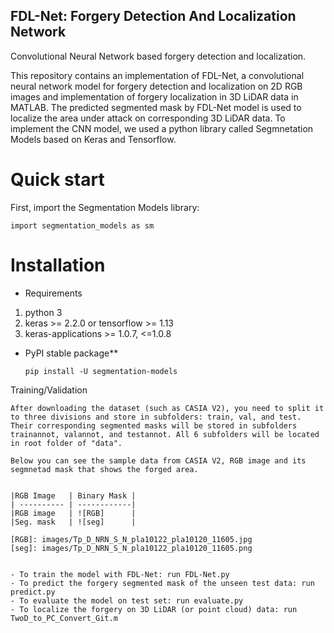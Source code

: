 ## FDL-Net: Forgery Detection And Localization Network
Convolutional Neural Network based forgery detection and localization.

This repository contains an implementation of FDL-Net, a convolutional neural network model for forgery detection and localization on 2D RGB images and implementation of forgery localization in 3D LiDAR data in MATLAB. The predicted segmented mask by FDL-Net model is used to localize the area under attack on corresponding 3D LiDAR data. To implement the CNN model, we used a python library called Segmnetation Models based on Keras and Tensorflow.

# Quick start
First, import the Segmentation Models library:


    import segmentation_models as sm
	
# Installation


- Requirements

1) python 3
2) keras >= 2.2.0 or tensorflow >= 1.13
3) keras-applications >= 1.0.7, <=1.0.8


- PyPI stable package**

    ```Shell
    pip install -U segmentation-models
    ```	
	
Training/Validation
~~~~~~~~~~~~~~~~~~~
After downloading the dataset (such as CASIA V2), you need to split it to three divisions and store in subfolders: train, val, and test. Their corresponding segmented masks will be stored in subfolders trainannot, valannot, and testannot. All 6 subfolders will be located in root folder of "data".

Below you can see the sample data from CASIA V2, RGB image and its segmnetad mask that shows the forged area.


|RGB Image   | Binary Mask |
| ---------- | ------------|
|RGB image   | ![RGB]      |
|Seg. mask   | ![seg]      |

[RGB]: images/Tp_D_NRN_S_N_pla10122_pla10120_11605.jpg
[seg]: images/Tp_D_NRN_S_N_pla10122_pla10120_11605.png


- To train the model with FDL-Net: run FDL-Net.py
- To predict the forgery segmented mask of the unseen test data: run predict.py
- To evaluate the model on test set: run evaluate.py
- To localize the forgery on 3D LiDAR (or point cloud) data: run TwoD_to_PC_Convert_Git.m
